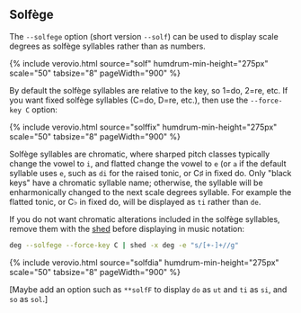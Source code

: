 
## Solf&egrave;ge ##

The `--solfege` option (short version `--solf`) can be used
to display scale degrees as solf&egrave;ge syllables rather
than as numbers.


{% include verovio.html
	source="solf"
	humdrum-min-height="275px"
	scale="50"
	tabsize="8"
	pageWidth="900"
%}
<script type="application/x-humdrum" id="solf">
!!!filter: deg --solfege
**kern
*k[]
*B:
4B
4c#
4d#
4e
4f#
4g#
4a#
4b
=
*-
</script>


By default the solf&egrave;ge syllables are relative to the key, so 1=do, 2=re, etc.  If you want 
fixed solf&egrave;ge syllables (C=do, D=re, etc.), then use the `--force-key C` option:


{% include verovio.html
	source="solffix"
	humdrum-min-height="275px"
	scale="50"
	tabsize="8"
	pageWidth="900"
%}
<script type="application/x-humdrum" id="solffix">
!!!filter: deg --solfege --force-key C
**kern
*k[]
*B:
4B
4c#
4d#
4e
4f#
4g#
4a#
4b
=
*-
</script>

Solf&egrave;ge syllables are chromatic, where sharped pitch classes
typically change the vowel to `i`, and flatted change the vowel to
`e` (or `a` if the default syllable uses `e`, such as `di` for the
raised tonic, or C&#x266f; in fixed do.  Only "black keys" have a
chromatic syllable name; otherwise, the syllable will be enharmonically
changed to the next scale degrees syllable.  For example the flatted
tonic, or C&#x266d; in fixed do, will be displayed as `ti` rather than
`de`.

If you do not want chromatic alterations included in the solf&egrave;ge
syllables, remove them with the [shed](/filter/shed) before displaying
in music notation:

```bash
deg --solfege --force-key C | shed -x deg -e "s/[+-]+//g"
```

{% include verovio.html
	source="solfdia"
	humdrum-min-height="275px"
	scale="50"
	tabsize="8"
	pageWidth="900"
%}
<script type="application/x-humdrum" id="solfdia">
!!!filter: deg --solfege --force-key C | shed -x deg -e "s/[+-]+//g"
**kern
*k[]
*B:
4B
4c#
4d#
4e
4f#
4g#
4a#
4b
=
*-
</script>


[Maybe add an option such as `**solfF` to display `do` as `ut` and `ti` as `si`, and `so` as `sol`.]


